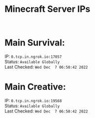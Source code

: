 
# Minecraft Server IPs

</br><h1>Main Survival:</h1>IP: `0.tcp.in.ngrok.io:17057` </br> Status: `Available Globally` </br> Last Checked: `Wed Dec  7 06:50:42 2022`
</br><h1>Main Creative:</h1>IP: `0.tcp.in.ngrok.io:19568` </br> Status: `Available Globally` </br> Last Checked: `Wed Dec  7 06:50:42 2022`
